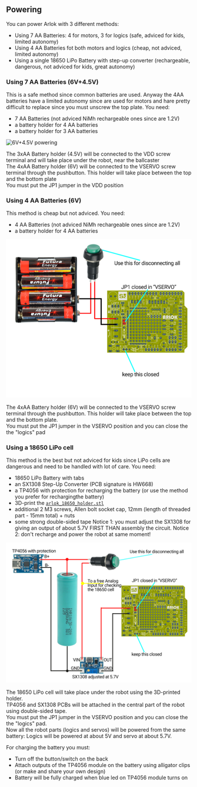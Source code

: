 ## Powering

You can power Arlok with 3 different methods:
- Using 7 AA Batteries: 4 for motors, 3 for logics (safe, adviced for kids, limited autonomy)
- Using 4 AA Batteries fot both motors and logics (cheap, not adviced, limited autonomy)
- Using a single 18650 LiPo Battery with step-up converter (rechargeable, dangerous, not adviced for kids, great autonomy)

### Using 7 AA Batteries (6V+4.5V)
This is a safe method since common batteries are used. Anyway the 4AA batteries have a limited autonomy since are used for motors and hare pretty difficult to replace since you must unscrew the top plate.
You need:
- 7 AA Batteries (not adviced NiMh rechargeable ones since are 1.2V)
- a battery holder for 4 AA batteries
- a battery holder for 3 AA batteries

![6V+4.5V powering](../media/instructions/powering/AA_6V%2B4v5.png)

The 3xAA Battery holder (4.5V) will be connected to the VDD screw terminal and will take place under the robot, near the ballcaster  
The 4xAA Battery holder (6V) will be connected to the VSERVO screw terminal through the pushbutton. This holder will take place between the top and the bottom plate  
You must put the JP1 jumper in the VDD position

### Using 4 AA Batteries (6V)
This method is cheap but not adviced.
You need:
- 4 AA Batteries (not adviced NiMh rechargeable ones since are 1.2V)
- a battery holder for 4 AA batteries

![6V powering](../media/instructions/powering/AA_6V_only.png)  

The 4xAA Battery holder (6V) will be connected to the VSERVO screw terminal through the pushbutton. This holder will take place between the top and the bottom plate.  
You must put the JP1 jumper in the VSERVO position and you can close the the "logics" pad

### Using a 18650 LiPo cell
This method is the best but not adviced for kids since LiPo cells are dangerous and need to be handled with lot of care.
You need:
- 18650 LiPo Battery with tabs
- an SX1308 Step-Up Converter (PCB signature is HW668)
- a TP4056 with protection for recharging the battery (or use the method you prefer for rechargingthe battery)
- 3D-print the [`arlok_18650_holder.stl`](../cad/stl/arlok_18650_holder.stl)
- additional 2 M3 screws, Allen bolt socket cap, 12mm (length of threaded part - 15mm total) + nuts
- some strong double-sided tape 
Notice 1: you must adjust the SX1308 for giving an output of about 5.7V FIRST THAN assembly the circuit.
Notice 2: don't recharge and power the robot at same moment!

![18650 powering](../media/instructions/powering/18650.png)

The 18650 LiPo cell will take place under the robot using the 3D-printed holder.  
TP4056 and SX1308 PCBs will be attached in the central part of the robot using double-sided tape.  
You must put the JP1 jumper in the VSERVO position and you can close the the "logics" pad.  
Now all the robot parts (logics and servos) will be powered from the same battery: Logics will be powered at about 5V and servo at about 5.7V.

For charging the battery you must:
- Turn off the button/switch on the back
- Attach outputs of the TP4056 module on the battery using alligator clips (or make and share your own design)
- Battery will be fully charged when blue led on TP4056 module turns on 
